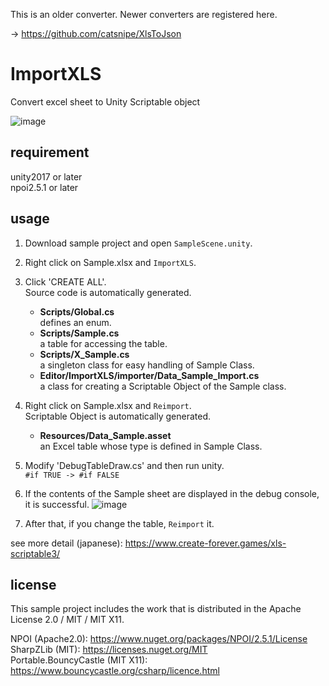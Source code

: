 This is an older converter.
Newer converters are registered here.

→ https://github.com/catsnipe/XlsToJson

# ImportXLS
Convert excel sheet to Unity Scriptable object

![image](https://user-images.githubusercontent.com/85425896/122719958-d3d21a80-d2a9-11eb-83b0-cda205fc1749.png)

## requirement
unity2017 or later  
npoi2.5.1 or later  

## usage
1. Download sample project and open `SampleScene.unity`.
2. Right click on Sample.xlsx and `ImportXLS`.
3. Click 'CREATE ALL'.  
   Source code is automatically generated.  
   
      * **Scripts/Global.cs**  
         defines an enum.
      * **Scripts/Sample.cs**  
         a table for accessing the table.  
      * **Scripts/X_Sample.cs**  
         a singleton class for easy handling of Sample Class.  
      * **Editor/ImportXLS/importer/Data_Sample_Import.cs**  
         a class for creating a Scriptable Object of the Sample class.  
   
4. Right click on Sample.xlsx and `Reimport`.  
   Scriptable Object is automatically generated.  
   
      * **Resources/Data_Sample.asset**  
         an Excel table whose type is defined in Sample Class.

5. Modify 'DebugTableDraw.cs' and then run unity.  
   `#if TRUE -> #if FALSE`  

6. If the contents of the Sample sheet are displayed in the debug console, it is successful.
   ![image](https://user-images.githubusercontent.com/85425896/122723793-5230bb80-d2ae-11eb-9904-7d46632d8614.png)

7. After that, if you change the table, `Reimport` it.

see more detail (japanese): https://www.create-forever.games/xls-scriptable3/

## license
This sample project includes the work that is distributed in the Apache License 2.0 / MIT / MIT X11.  

NPOI (Apache2.0): https://www.nuget.org/packages/NPOI/2.5.1/License  
SharpZLib (MIT): https://licenses.nuget.org/MIT  
Portable.BouncyCastle (MIT X11): https://www.bouncycastle.org/csharp/licence.html  
